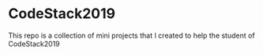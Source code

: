 # CodeStack2019

This repo is a collection of mini projects that I created to help the student of CodeStack2019
